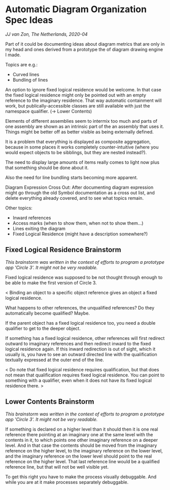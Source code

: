 Automatic Diagram Organization Spec Ideas
=========================================
*JJ van Zon, The Netherlands, 2020-04*

Part of it could be documenting ideas about diagram metrics that are only in my head and ones derived from a prototype the of diagram drawing engine I made.

Topics are e.g.:

- Curved lines
- Bundling of lines

An option to ignore fixed logical residence would be welcome.
In that case the fixed logical residence might only be pointed out with an empty reference to the imaginary residence. That way automatic containment will work, but publically-accessible classes are still available with just the namespace qualifier. (-> Lower Contents)

Elements of different assemblies seem to intermix too much and parts of one assembly are shown as an intrinsic part of the an assembly that uses it. Things might be better off as better visible as being externally defined.

It is a problem that everything is displayed as composite aggregation, because in some places it works completely counter-intuitive (where you would expect objects to be sibblings, but they are nested instead?).

The need to display large amounts of items really comes to light now plus that something should be done about it.

Also the need for line bundling starts becoming more apparent.

Diagram Expression Cross Out:
After documenting diagram expression might go through the old Symbol documentation as a cross out list, and delete everything already covered, and to see what topics remain.

Other topics:
* Inward references
* Access marks (when to show them, when not to show them…)
* Lines exiting the diagram
* Fixed Logical Residence (might have a description somewhere?)


Fixed Logical Residence Brainstorm
----------------------------------
*This brainstorm was written in the context of efforts to program a prototype app 'Circle 3'. It might not be very readable.*

Fixed logical residence was supposed to be not thought through enough to be able to make the first version of Circle 3.

< Binding an object to a specific object reference gives an object a fixed logical residence.

What happens to other references, the unqualified references? 
Do they automatically become qualified? Maybe.

If the parent object has a fixed logical residence too, you need a double qualifier to get to the deeper object.

If something has a fixed logical residence, other references will first redirect outward to imaginary references and then redirect inward to the fixed logical residence again. If this inward redirection is out of sight, which it usually is, you have to see an outward directed line with the qualification textually expressed at the outer end of the line.

>

< Do note that fixed logical residence requires qualification, but that does not mean that qualification requires fixed logical residence. You can point to something with a qualifier, even when it does not have its fixed logical residence there. >


Lower Contents Brainstorm
-------------------------
*This brainstorm was written in the context of efforts to program a prototype app 'Circle 3'. It might not be very readable.*

If something is declared on a higher level than it should then it is one real reference there pointing  at an imaginary one at the same level with the contents in it, to which points one other imaginary  reference on a deeper level.
And in that case the contents should be moved from the imaginary reference on the higher level, to  the imaginary reference on the lower level, and the imaginary reference on the lower level should  point to the real reference on the higher level.
That last reference line would be a qualified reference line, but that will not be well visible yet.

To get this right you have to make the process visually debuggable. And while you are at it make processes separately debuggable.

